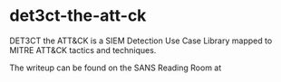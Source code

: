 # det3ct-the-att-ck
DET3CT the ATT&CK is a SIEM Detection Use Case Library mapped to MITRE ATT&amp;CK tactics and techniques.

The writeup can be found on the SANS Reading Room at <insert link here>
